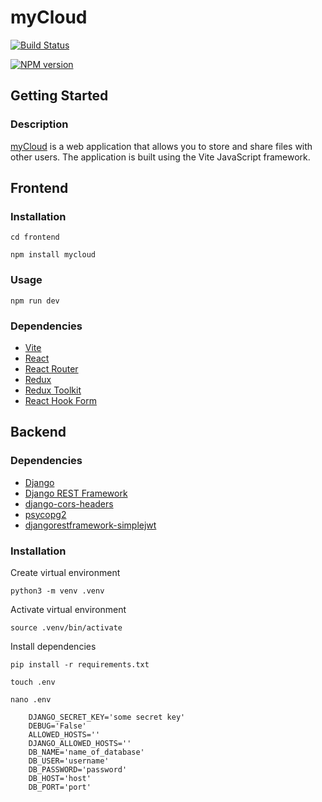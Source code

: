 # myCloud

[![Build Status](https://github.com/dim4ik1985/myCloud/actions/workflows/build.yml/badge.svg)](https://github.com/dim4ik1985/myCloud/actions/workflows/build.yml)

[![NPM version](https://img.shields.io/npm/v/mycloud.svg)](https://github.com/dim4ik1985/myCloud)

## Getting Started

### Description

[myCloud](https://github.com/dim4ik1985/myCloud) is a web application that allows you to store and share files with other users. The application is built using the Vite JavaScript framework.

## Frontend

### Installation

`cd frontend`

`npm install mycloud`

### Usage

`npm run dev`

### Dependencies

- [Vite](https://vitejs.dev/)
- [React](https://reactjs.org/)
- [React Router](https://reactrouter.com/)
- [Redux](https://redux.js.org/)
- [Redux Toolkit](https://redux-toolkit.js.org/)
- [React Hook Form](https://react-hook-form.com/)

## Backend

### Dependencies

- [Django](https://www.djangoproject.com/)
- [Django REST Framework](https://www.django-rest-framework.org/)
- [django-cors-headers](https://pypi.org/project/django-cors-headers/)
- [psycopg2](https://www.psycopg.org/)
- [djangorestframework-simplejwt](https://django-rest-framework-simplejwt.readthedocs.io/en/latest/)


### Installation

Create virtual environment

`python3 -m venv .venv`

Activate virtual environment

`source .venv/bin/activate`

Install dependencies

`pip install -r requirements.txt`

`touch .env`

`nano .env`

```
    DJANGO_SECRET_KEY='some secret key'
    DEBUG='False'
    ALLOWED_HOSTS=''
    DJANGO_ALLOWED_HOSTS=''
    DB_NAME='name_of_database'
    DB_USER='username'
    DB_PASSWORD='password'
    DB_HOST='host'
    DB_PORT='port'
```




